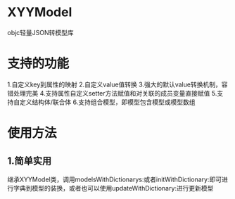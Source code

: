 # XYYModel
objc轻量JSON转模型库

# 支持的功能
1.自定义key到属性的映射
2.自定义value值转换
3.强大的默认value转换机制，容错处理完美
4.支持属性自定义setter方法赋值和对关联的成员变量直接赋值
5.支持自定义结构体/联合体
6.支持组合模型，即模型包含模型或模型数组

# 使用方法

## 1.简单实用
继承XYYModel类，调用modelsWithDictionarys:或者initWithDictionary:即可进行字典到模型的装换，或者也可以使用updateWithDictionary:进行更新模型

